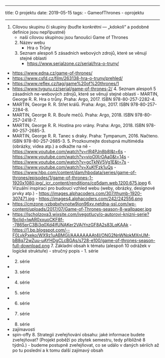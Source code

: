  ---
title: O projektu
date: 2019-05-15
tags: 
    - GameofThrones
    - oprojektu
   
---

 1. Cílovou skupinu či skupiny (buďte konkrétní — „kdokoli“ a podobné definice jsou nepřípustné)
       - naší cílovou skupinou jsou fanoušci Game of Thrones
    2. Název webu
       - Hra o Trůny
    3. Seznam alespoň 5 zásadních webových zdrojů, které se věnují stejné oblasti
       - https://www.serialzone.cz/serial/hra-o-truny/ 
- https://www.edna.cz/game-of-thrones/ 
- https://www.csfd.cz/film/263138-hra-o-truny/prehled/ 
- https://www.reflex.cz/tag/game%20of%20thrones/1 
- https://www.tvguru.cz/serial/game-of-thrones-2/ 
    4. Seznam alespoň 5 zásadních ne-webových zdrojů, které se věnují stejné oblasti
       - MARTIN, George R. R. Hra o trůny. Praha: Argo, 2017. ISBN 978-80-257-2282-4.
- MARTIN, George R. R. Střet králů. Praha: Argo, 2017. ISBN 978-80-257-2284-8.
- MARTIN, George R. R. Bouře mečů. Praha: Argo, 2018. ISBN 978-80-257-2418-7.
- MARTIN, George R. R. Hostina pro vrány. Praha: Argo, 2018. ISBN 978-80-257-2685-3. 
- MARTIN, George R. R. Tanec s draky. Praha: Tympanum, 2016. Načteno. ISBN 978-80-257-2685-3.
    5. Prozkoumejte dostupná multimédia (obrázky, videa atp.) a odkažte na ně
       - https://www.youtube.com/watch?v=rlR4PJn8b8I&t=6s 
       - https://www.youtube.com/watch?v=vioOIXrOAa0&t=14s 
       - https://www.youtube.com/watch?v=gcTkNV5Vg1E&t=7s 
       - https://www.youtube.com/watch?v=XuKfFzk1uQs 
       - https://www.hbo.com/content/dam/hbodata/series/game-of-thrones/episodes/1/game-of-thrones-1-1920x1080.jpg/_jcr_content/renditions/cq5dam.web.1200.675.jpeg
    6. Vizuální inspiraci pro budoucí vzhled webu (weby, obrázky, designové prvky atp.)
       - https://images.alphacoders.com/307/thumb-1920-307471.jpg
       - https://images4.alphacoders.com/242/242556.png
- https://cmzone-vzbqbxhynotw9ion96xv.netdna-ssl.com/wp-content/uploads/2017/07/Game-of-Thrones-season-8-wallpaper.jpg
- https://lscholzova3.wixsite.com/ivegotlucy/o-autorovi-knizni-serie?fbclid=IwAR0xxuoCKF8f--7865prC3Bi3q0Xd4IfUNAKer2VAjYnzGF8A2s83LqKAAk 
-https://1.bp.blogspot.com/--F0LykPxeko/WX9z1uABMGI/AAAAAAAAt4I/ONG2NnWNokMXnUM-bB8q72wZuu-uAYHDgCLcBGAs/s728-e100/game-of-thrones-season-full-download.png
    7. Základní obsah k tématu (alespoň 10 odrážek v logické struktuře)
       - stručný popis
       - 1. série
- 2. série
- 3. série
- 4. série
- 5. série
- 6. série
- 7. série
- 8. série
- zajímavosti
- spin-offy
    8. Strategii zveřejňování obsahu: jaké informace budete zveřejňovat? (Projekt poběží po zbytek semestru, tedy přibližně 8 týdnů.)
       - budeme postupně zveřejňovat, co se událo v daných sériích až po tu poslední a k tomu další zajímavý obsah
